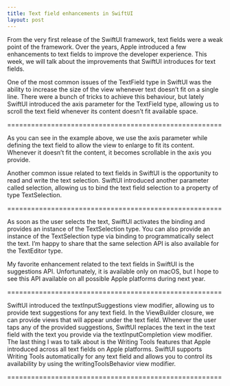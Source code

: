 ```yaml
---
title: Text field enhancements in SwiftUI
layout: post
---
```


From the very first release of the SwiftUI framework, text fields were a weak point of the framework. Over the years, Apple introduced a few enhancements to text fields to improve the developer experience. This week, we will talk about the improvements that SwiftUI introduces for text fields.

One of the most common issues of the TextField type in SwiftUI was the ability to increase the size of the view whenever text doesn’t fit on a single line. There were a bunch of tricks to achieve this behaviour, but lately SwiftUI introduced the axis parameter for the TextField type, allowing us to scroll the text field whenever its content doesn’t fit available space.

======================================================

As you can see in the example above, we use the axis parameter while defining the text field to allow the view to enlarge to fit its content. Whenever it doesn’t fit the content, it becomes scrollable in the axis you provide.

Another common issue related to text fields in SwiftUI is the opportunity to read and write the text selection. SwiftUI introduced another parameter called selection, allowing us to bind the text field selection to a property of type TextSelection.

======================================================

As soon as the user selects the text, SwiftUI activates the binding and provides an instance of the TextSelection type. You can also provide an instance of the TextSelection type via binding to programmatically select the text. I’m happy to share that the same selection API is also available for the TextEditor type.

My favorite enhancement related to the text fields in SwiftUI is the suggestions API. Unfortunately, it is available only on macOS, but I hope to see this API available on all possible Apple platforms during next year.

======================================================

SwiftUI introduced the textInputSuggestions view modifier, allowing us to provide text suggestions for any text field. In the ViewBuilder closure, we can provide views that will appear under the text field. Whenever the user taps any of the provided suggestions, SwiftUI replaces the text in the text field with the text you provide via the textInputCompletion view modifier.
The last thing I was to talk about is the Writing Tools features that Apple introduced across all text fields on Apple platforms. SwiftUI supports Writing Tools automatically for any text field and allows you to control its availability by using the writingToolsBehavior view modifier.

======================================================
